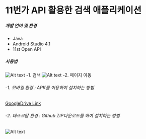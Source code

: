 # 11번가 API 활용한 검색 애플리케이션

##### 개발 언어 및 환경
- Java 
- Android Studio 4.1
- 11st Open API


##### 사용법

![Alt text](https://github.com/Ralpis/11st_report_Chosunwoo/blob/master/search.gif)
-1. 검색
![Alt text](https://github.com/Ralpis/11st_report_Chosunwoo/blob/master/next.gif)
-2. 페이지 이동


###### -1. 모바일 환경 : APK를 이용하여 설치하는 방법

   [GoogleDrive Link][googlelink]

[googlelink]:https://drive.google.com/file/d/1p06h2yi43t8p6DR0AqA0PjkUhZ3p7F0X/view?usp=sharing


###### -2. 데스크탑 환경 : Github ZIP다운로드를 하여 설치하는 방법
![Alt text](https://github.com/Ralpis/11st_report_Chosunwoo/blob/master/11st_down.gif)
